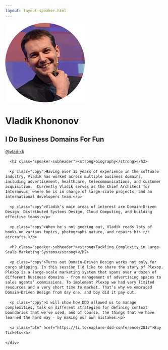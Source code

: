 ```yaml
---
layout: layout-speaker.html
---
```


<div class="container section featured-speaker">
  <div class="row">
    <div class="col-xs-12 col-sm-2 img-container">
      <img class="speaker-page-img" src="../img/speakers/Vladik-Khononov-ON.png" />
      </div>
    <div class="col-xs-12 col-sm-10 copy-container">
      <h1 class="speaker-header">Vladik Khononov</h1>
      <h2 class="speaker-subtitle">I Do Business Domains For Fun</h2>
      <p class="copy"><a class="speaker-handle" href="https://twitter.com/@vladikk
" target="_blank">@vladikk</a></p>

      <h2 class="speaker-subheader"><strong>biography</strong></h2>

      <p class="copy">Having over 15 years of experience in the software industry, Vladik has worked across multiple business domains, including advertisement, healthcare, telecommunications, and customer acquisition.  Currently Vladik serves as the Chief Architect for Internovus, where he is in charge of large-scale projects, and an international developers team.</p>

      <p class="copy">Vladik’s main areas of interest are Domain-Driven Design, Distributed Systems Design, Cloud Computing, and building effective teams.</p>

      <p class="copy">When he's not geeking out, Vladik reads lots of books on various topics, photographs nature, and repairs his r/c aircrafts.</p>

      <h2 class="speaker-subheader"><strong>Tackling Complexity in Large-Scale Marketing Systems</strong></h2>

      <p class="copy">Turns out Domain-Driven Design works not only for cargo shipping. In this session I’d like to share the story of Plexop. Plexop is a large-scale marketing system that spans over a dozen of different business domains - from management of advertising spaces to sales agents’ commissions. To implement Plexop we had very limited resources and a very short time to market. That’s why we embraced Domain-Driven Design from day one, and boy did it pay out.

      <p class="copy">I will show how DDD allowed us to manage complexities, talk on different strategies for defining context boundaries that we’ve used, and of course, the things that we have learned the hard way - by making our own mistakes.<p>

      <a class="btn" href="https://ti.to/explore-ddd-conference/2017">Buy Tickets</a>

    </div>
</div>
</div>

